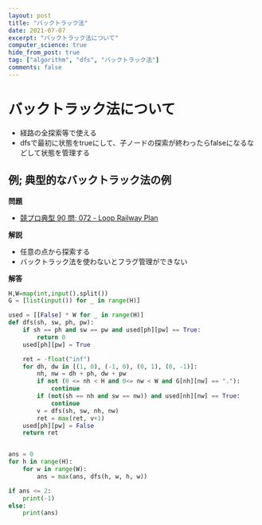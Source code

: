 ```yaml
---
layout: post
title: "バックトラック法"
date: 2021-07-07
excerpt: "バックトラック法について"
computer_science: true
hide_from_post: true
tag: ["algorithm", "dfs", "バックトラック法"]
comments: false
---
```


# バックトラック法について
 - 経路の全探索等で使える
 - dfsで最初に状態をtrueにして、子ノードの探索が終わったらfalseになるなどして状態を管理する

## 例; 典型的なバックトラック法の例

**問題**  
 - [競プロ典型 90 問; 072 - Loop Railway Plan](https://atcoder.jp/contests/typical90/tasks/typical90_bt)

**解説**  
 - 任意の点から探索する
 - バックトラック法を使わないとフラグ管理ができない

**解答**  

```python
H,W=map(int,input().split())
G = [list(input()) for _ in range(H)]

used = [[False] * W for _ in range(H)]
def dfs(sh, sw, ph, pw):
    if sh == ph and sw == pw and used[ph][pw] == True:
        return 0
    used[ph][pw] = True

    ret = -float("inf")
    for dh, dw in [(1, 0), (-1, 0), (0, 1), (0, -1)]:
        nh, nw = dh + ph, dw + pw
        if not (0 <= nh < H and 0<= nw < W and G[nh][nw] == "."):
            continue
        if (not(sh == nh and sw == nw)) and used[nh][nw] == True:
            continue
        v = dfs(sh, sw, nh, nw)
        ret = max(ret, v+1)
    used[ph][pw] = False
    return ret


ans = 0
for h in range(H):
    for w in range(W):
        ans = max(ans, dfs(h, w, h, w))

if ans <= 2:
    print(-1)
else:
    print(ans)
```
